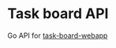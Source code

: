 # Task board API

Go API for [task-board-webapp](https://github.com/LeonardJouve/task-board-webapp)
